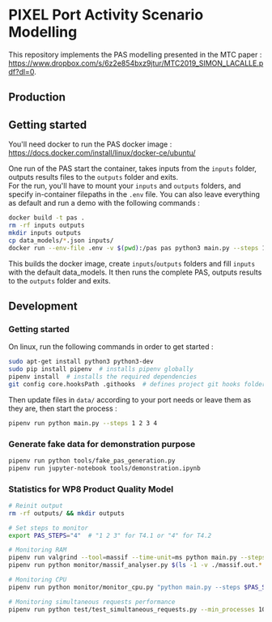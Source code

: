 # PIXEL Port Activity Scenario Modelling

This repository implements the PAS modelling presented in the MTC paper : https://www.dropbox.com/s/6z2e854bxz9jtur/MTC2019_SIMON_LACALLE.pdf?dl=0.

## Production

## Getting started

You'll need docker to run the PAS docker image : https://docs.docker.com/install/linux/docker-ce/ubuntu/

One run of the PAS start the container, takes inputs from the `inputs` folder, outputs results files to the `outputs` folder and exits.  
For the run, you'll have to mount your `inputs` and `outputs` folders, and specify in-container filepaths in the `.env` file. You can also leave everything as default and run a demo with the following commands :

```bash
docker build -t pas .
rm -rf inputs outputs
mkdir inputs outputs
cp data_models/*.json inputs/
docker run --env-file .env -v $(pwd):/pas pas python3 main.py --steps 1 2 3 4
```

This builds the docker image, create `inputs`/`outputs` folders and fill `inputs` with the default data_models. It then runs the complete PAS, outputs results to the `outputs` folder and exits.

## Development

### Getting started

On linux, run the following commands in order to get started :

```bash
sudo apt-get install python3 python3-dev
sudo pip install pipenv  # installs pipenv globally
pipenv install  # installs the required dependencies
git config core.hooksPath .githooks  # defines project git hooks folder
```
Then update files in `data/` according to your port needs or leave them as they are, then start the process :

```bash
pipenv run python main.py --steps 1 2 3 4
```

### Generate fake data for demonstration purpose

```bash
pipenv run python tools/fake_pas_generation.py
pipenv run jupyter-notebook tools/demonstration.ipynb
```

### Statistics for WP8 Product Quality Model

```bash
# Reinit output
rm -rf outputs/ && mkdir outputs

# Set steps to monitor
export PAS_STEPS="4"  # "1 2 3" for T4.1 or "4" for T4.2

# Monitoring RAM
pipenv run valgrind --tool=massif --time-unit=ms python main.py --steps $PAS_STEPS
pipenv run python monitor/massif_analyser.py $(ls -1 -v ./massif.out.* | tail -n 1)

# Monitoring CPU
pipenv run python monitor/monitor_cpu.py "python main.py --steps $PAS_STEPS"

# Monitoring simultaneous requests performance
pipenv run python test/test_simultaneous_requests.py --min_processes 100 --max_processes 1000 --step_processes 100  # TODO : Broken
```
